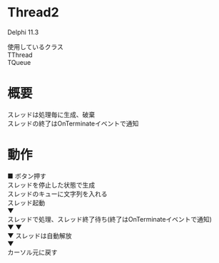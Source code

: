 # Thread2

Delphi 11.3  
  
使用しているクラス  
TThread  
TQueue  

# 概要
スレッドは処理毎に生成、破棄  
スレッドの終了はOnTerminateイベントで通知  

# 動作
■ ボタン押す  
	スレッドを停止した状態で生成  
	スレッドのキューに文字列を入れる  
	スレッド起動  
	▼  
	スレッドで処理、スレッド終了待ち(終了はOnTerminateイベントで通知)  
	▼		▼  
	▼		スレッドは自動解放  
	▼  
	カーソル元に戻す  
